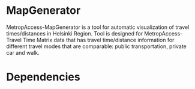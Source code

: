 MapGenerator
============

MetropAccess-MapGenerator is a tool for automatic visualization of travel times/distances in Helsinki Region. Tool is designed for MetropAccess-Travel Time Matrix data that has travel time/distance information for different travel modes that are comparable: public transportation, private car and walk.

Dependencies
============


